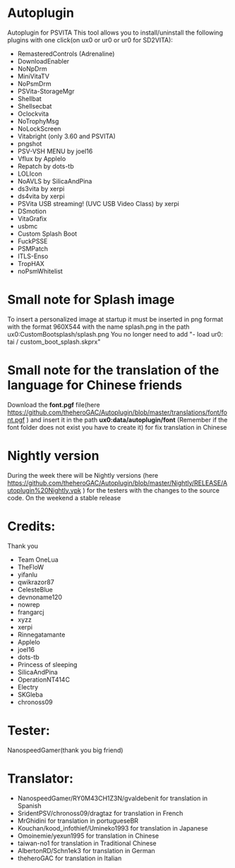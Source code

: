 # Autoplugin
Autoplugin for PSVITA
This tool allows you to install/uninstall the following plugins with one click(on ux0 or ur0 or ur0 for SD2VITA):
- RemasteredControls (Adrenaline)
- DownloadEnabler
- NoNpDrm
- MiniVitaTV
- NoPsmDrm
- PSVita-StorageMgr
- Shellbat
- Shellsecbat
- Oclockvita
- NoTrophyMsg
- NoLockScreen
- Vitabright (only 3.60 and PSVITA)
- pngshot
- PSV-VSH MENU by joel16
- Vflux by Applelo
- Repatch by dots-tb
- LOLIcon
- NoAVLS by SilicaAndPina
- ds3vita by xerpi
- ds4vita by xerpi
- PSVita USB streaming! (UVC USB Video Class) by xerpi
- DSmotion
- VitaGrafix
- usbmc
- Custom Splash Boot
- FuckPSSE
- PSMPatch
- ITLS-Enso
- TropHAX
- noPsmWhitelist
# Small note for Splash image
To insert a personalized image at startup it must be inserted in png format with the format 960X544 with the name splash.png in the path ux0:CustomBootsplash/splash.png
You no longer need to add "- load ur0: tai / custom_boot_splash.skprx"
# Small note for the translation of the language for Chinese friends
Download the **font.pgf** file(here https://github.com/theheroGAC/Autoplugin/blob/master/translations/font/font.pgf ) and insert it in the path **ux0:data/autoplugin/font** (Remember if the font folder does not exist you have to create it) for fix translation in Chinese
# Nightly version
During the week there will be Nightly versions (here https://github.com/theheroGAC/Autoplugin/blob/master/Nightly/RELEASE/Autoplugin%20Nightly.vpk ) for the testers with the changes to the source code. On the weekend a stable release
# Credits:
 Thank you
- Team OneLua
- TheFloW
- yifanlu
- qwikrazor87
- CelesteBlue
- devnoname120
- nowrep
- frangarcj
- xyzz
- xerpi
- Rinnegatamante
- Applelo
- joel16
- dots-tb
- Princess of sleeping
- SilicaAndPina
- OperationNT414C
- Electry
- SKGleba
- chronoss09
# Tester:
NanospeedGamer(thank you big friend)
# Translator:
- NanospeedGamer/RY0M43CH1Z3N/gvaldebenit for translation in Spanish
- SridentPSV/chronoss09/dragtaz for translation in French
- MrGhidini for translation in portugueseBR
- Kouchan/kood_infothief/Umineko1993 for translation in Japanese
- Omoinemie/yexun1995 for translation in Chinese
- taiwan-no1 for translation in Traditional Chinese
- AlbertonRD/Schn1ek3 for translation in German
- theheroGAC for translation in Italian
